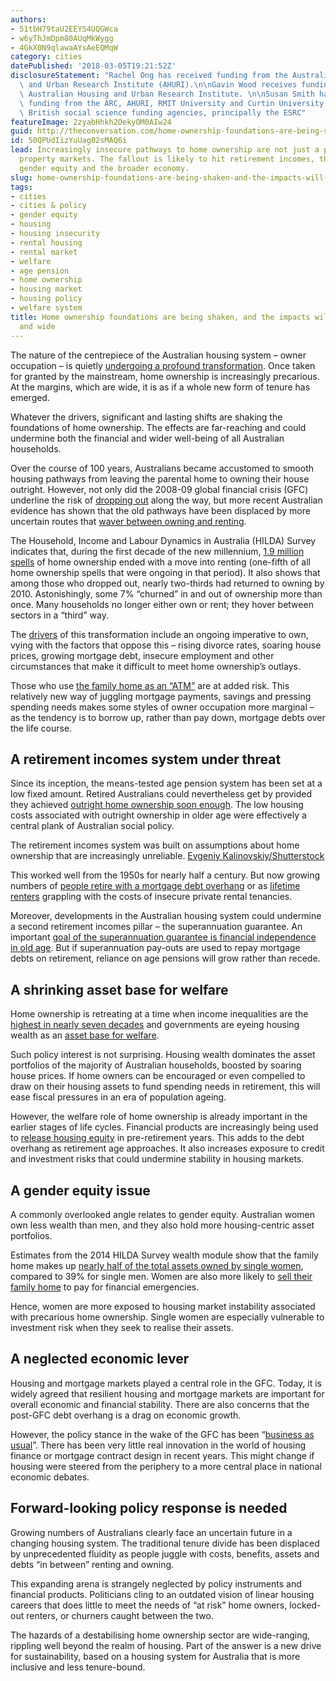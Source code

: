 ```yaml
---
authors:
- 51tbH79taU2EEYS4UQGWca
- w6yThJmDpm80AUqMkWygg
- 4GkX0N9qlawaAYsAeEQMqW
category: cities
datePublished: '2018-03-05T19:21:52Z'
disclosureStatement: "Rachel Ong has received funding from the Australian Housing\
  \ and Urban Research Institute (AHURI).\n\nGavin Wood receives funding from the\
  \ Australian Housing and Urban Research Institute. \n\nSusan Smith has received\
  \ funding from the ARC, AHURI, RMIT University and Curtin University, as well as\
  \ British social science funding agencies, principally the ESRC"
featureImage: 2zyabHhkh2OekyOM0AIw24
guid: http://theconversation.com/home-ownership-foundations-are-being-shaken-and-the-impacts-will-be-felt-far-and-wide-91664
id: 50QPUdIizYuUag02sMAQ6i
lead: Increasingly insecure pathways to home ownership are not just a problem for
  property markets. The fallout is likely to hit retirement incomes, the welfare base,
  gender equity and the broader economy.
slug: home-ownership-foundations-are-being-shaken-and-the-impacts-will-be-felt-far-and-wide
tags:
- cities
- cities & policy
- gender equity
- housing
- housing insecurity
- rental housing
- rental market
- welfare
- age pension
- home ownership
- housing market
- housing policy
- welfare system
title: Home ownership foundations are being shaken, and the impacts will be felt far
  and wide
---
```

The nature of the centrepiece of the Australian housing system – owner occupation – is quietly [undergoing a profound transformation](http://onlinelibrary.wiley.com/doi/10.1111/1467-8462.12220/abstract). Once taken for granted by the mainstream, home ownership is increasingly precarious. At the margins, which are wide, it is as if a whole new form of tenure has emerged. 

Whatever the drivers, significant and lasting shifts are shaking the foundations of home ownership. The effects are far-reaching and could undermine both the financial and wider well-being of all Australian households. 

Over the course of 100 years, Australians became accustomed to smooth housing pathways from leaving the parental home to owning their house outright. However, not only did the 2008-09 global financial crisis (GFC) underline the risk of [dropping out](http://journals.sagepub.com/doi/abs/10.1177/0042098014550955) along the way, but more recent Australian evidence has shown that the old pathways have been displaced by more uncertain routes that [waver between owning and renting](https://theconversation.com/australians-less-likely-to-survive-home-ownership-than-britons-45363). 

The Household, Income and Labour Dynamics in Australia (HILDA) Survey indicates that, during the first decade of the new millennium, [1.9 million spells](https://www.ahuri.edu.au/research/final-reports/216) of home ownership ended with a move into renting (one-fifth of all home ownership spells that were ongoing in that period). It also shows that among those who dropped out, nearly two-thirds had returned to owning by 2010. Astonishingly, some 7% “churned” in and out of ownership more than once. Many households no longer either own or rent; they hover between sectors in a “third” way. 

The [drivers](https://www.ahuri.edu.au/research/final-reports/187) of this transformation include an ongoing imperative to own, vying with the factors that oppose this – rising divorce rates, soaring house prices, growing mortgage debt, insecure employment and other circumstances that make it difficult to meet home ownership’s outlays. 

Those who use [the family home as an “ATM”](https://theconversation.com/your-home-as-an-atm-home-equity-a-risky-welfare-tool-22000) are at added risk. This relatively new way of juggling mortgage payments, savings and pressing spending needs makes some styles of owner occupation more marginal – as the tendency is to borrow up, rather than pay down, mortgage debts over the life course.

## A retirement incomes system under threat

Since its inception, the means-tested age pension system has been set at a low fixed amount. Retired Australians could nevertheless get by provided they achieved [outright home ownership soon enough](https://www.ahuri.edu.au/research/final-reports/187). The low housing costs associated with outright ownership in older age were effectively a central plank of Australian social policy.

[](https://images.theconversation.com/files/208828/original/file-20180304-65541-102taz3.jpg?ixlib=rb-1.1.0&q=45&auto=format&w=1000&fit=clip) The retirement incomes system was built on assumptions about home ownership that are increasingly unreliable. [Evgeniy Kalinovskiy/Shutterstock](https://www.shutterstock.com/image-photo/married-couple-retirement-age-sitting-on-767669734?src=Bw1ze7qqtza4zwgD8hIGcw-5-63)

This worked well from the 1950s for nearly half a century. But now growing numbers of [people retire with a mortgage debt overhang](https://www.ahuri.edu.au/research/position-papers/153) or as [lifetime renters](https://www.ahuri.edu.au/research/final-reports/156) grappling with the costs of insecure private rental tenancies.

Moreover, developments in the Australian housing system could undermine a second retirement incomes pillar – the superannuation guarantee. An important [goal of the superannuation guarantee is financial independence in old age](https://treasury.gov.au/programs-and-initiatives-superannuation/charter-of-superannuation-adequacy/report/part-4/). But if superannuation pay-outs are used to repay mortgage debts on retirement, reliance on age pensions will grow rather than recede.

## A shrinking asset base for welfare

Home ownership is retreating at a time when income inequalities are the [highest in nearly seven decades](http://wid.world/country/australia) and governments are eyeing housing wealth as an [asset base for welfare](http://www.pc.gov.au/research/completed/housing-decisions-older-australians). 

Such policy interest is not surprising. Housing wealth dominates the asset portfolios of the majority of Australian households, boosted by soaring house prices. If home owners can be encouraged or even compelled to draw on their housing assets to fund spending needs in retirement, this will ease fiscal pressures in an era of population ageing. 

However, the welfare role of home ownership is already important in the earlier stages of life cycles. Financial products are increasingly being used to [release housing equity](http://www.tandfonline.com/doi/abs/10.1080/02673037.2013.7832020) in pre-retirement years. This adds to the debt overhang as retirement age approaches. It also increases exposure to credit and investment risks that could undermine stability in housing markets.

## A gender equity issue

A commonly overlooked angle relates to gender equity. Australian women own less wealth than men, and they also hold more housing-centric asset portfolios. 

Estimates from the 2014 HILDA Survey wealth module show that the family home makes up [nearly half of the total assets owned by single women](http://theconversation.com/women-rely-on-the-family-home-to-support-them-in-old-age-76703), compared to 39% for single men. Women are also more likely to [sell their family home](https://www.ahuri.edu.au/research/final-reports/217) to pay for financial emergencies. 

Hence, women are more exposed to housing market instability associated with precarious home ownership. Single women are especially vulnerable to investment risk when they seek to realise their assets.

## A neglected economic lever

Housing and mortgage markets played a central role in the GFC. Today, it is widely agreed that resilient housing and mortgage markets are important for overall economic and financial stability. There are also concerns that the post-GFC debt overhang is a drag on economic growth.

However, the policy stance in the wake of the GFC has been “[business as usual](https://tannerlectures.utah.edu/lecture-library.php#s)”. There has been very little real innovation in the world of housing finance or mortgage contract design in recent years. This might change if housing were steered from the periphery to a more central place in national economic debates. 

## Forward-looking policy response is needed

Growing numbers of Australians clearly face an uncertain future in a changing housing system. The traditional tenure divide has been displaced by unprecedented fluidity as people juggle with costs, benefits, assets and debts “in between” renting and owning. 

This expanding arena is strangely neglected by policy instruments and financial products. Politicians cling to an outdated vision of linear housing careers that does little to meet the needs of “at risk” home owners, locked-out renters, or churners caught between the two. 

The hazards of a destabilising home ownership sector are wide-ranging, rippling well beyond the realm of housing. Part of the answer is a new drive for sustainability, based on a housing system for Australia that is more inclusive and less tenure-bound.